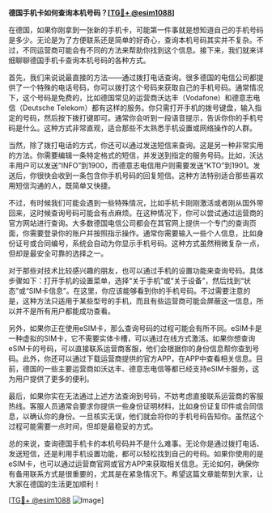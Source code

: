 **德国手机卡如何查询本机号码？[[TG💪+ @esim1088](https://t.me/s/esim1088)]**

在德国，如果你刚拿到一张新的手机卡，可能第一件事就是想知道自己的手机号码是多少。无论是为了方便联系还是简单的好奇心，查询本机号码其实并不复杂。不过，不同运营商可能会有不同的方法来帮助你找到这个信息。接下来，我们就来详细聊聊德国手机卡查询本机号码的各种方式。

首先，我们来说说最直接的方法——通过拨打电话查询。很多德国的电信公司都提供了一个特殊的电话号码，你可以拨打这个号码来获取自己的手机号码。通常情况下，这个号码是免费的，比如德国常见的运营商沃达丰（Vodafone）和德意志电信（Deutsche Telekom）都有这样的服务。你只需打开手机的拨号键盘，输入指定的号码，然后按下拨打键即可。通常你会听到一段语音提示，告诉你你的手机号码是什么。这种方式非常直观，适合那些不太熟悉手机设置或网络操作的人群。

当然，除了拨打电话的方式，你还可以通过发送短信来查询。这是另一种非常实用的方法。你需要编辑一条特定格式的短信，并发送到指定的服务号码。比如，沃达丰用户可以发送“INFO”到1900，而德意志电信用户则需要发送“KTO”到1901。发送后，你很快会收到一条包含你手机号码的回复短信。这种方法特别适合那些喜欢用短信沟通的人，既简单又快捷。

不过，有时候我们可能会遇到一些特殊情况，比如手机卡刚刚激活或者刚从国外带回来，这时候查询号码可能会有点麻烦。在这种情况下，你可以尝试通过运营商的官方网站进行查询。大多数德国电信公司都会在其官网上提供一个专门的查询页面，你需要登录你的账户并按照指示操作。通常你需要输入一些个人信息，比如身份证号或合同编号，系统会自动为你显示手机号码。这种方式虽然稍微复杂一点，但却是最安全可靠的选择之一。

对于那些对技术比较感兴趣的朋友，也可以通过手机的设置功能来查询号码。具体步骤如下：打开手机的设置菜单，选择“关于手机”或“关于设备”，然后找到“状态”或“SIM卡信息”。在这里，你应该能够看到你的手机号码。不过需要注意的是，这种方法只适用于某些型号的手机，而且有些运营商可能会屏蔽这一信息，所以并不是所有用户都能成功查看。

另外，如果你正在使用eSIM卡，那么查询号码的过程可能会有所不同。eSIM卡是一种虚拟的SIM卡，它不需要实体卡槽，可以通过在线方式激活。如果你想查询eSIM卡的号码，可以直接联系运营商客服，他们会根据你的身份信息帮你查到号码。此外，你还可以通过下载运营商提供的官方APP，在APP中查看相关信息。目前，德国的一些主要运营商如沃达丰、德意志电信等都已经支持eSIM卡服务，这为用户提供了更多的便利。

最后，如果你实在无法通过上述方法查询到号码，不妨考虑直接联系运营商的客服热线。客服人员通常会要求你提供一些身份证明材料，比如身份证复印件或合同信息，以确认你的身份。一旦核实无误，他们就会将你的手机号码告知你。虽然这个过程可能需要一点时间，但却是最稳妥的方式。

总的来说，查询德国手机卡的本机号码并不是什么难事。无论你是通过拨打电话、发送短信，还是利用手机设置功能，都可以轻松找到自己的号码。如果你使用的是eSIM卡，也可以通过运营商官网或官方APP来获取相关信息。无论如何，确保你有备用联系方式是很重要的，尤其是在紧急情况下。希望这篇文章能帮到大家，让大家在德国的生活更加顺利！

[[TG💪+ @esim1088](https://t.me/s/esim1088) ![Image](https://i.postimg.cc/4NQfJmqS/Snipaste-2025-05-13-00-14-12.png)]